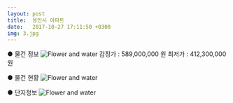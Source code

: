 ```yaml
---
layout: post
title:  용인시 아파트
date:   2017-10-27 17:11:50 +0300
img: 3.jpg
---
```

● 물건 정보
![Flower and water]({{site.baseurl}}/images/pages/p16.jpg)
감정가 : 589,000,000 원    최저가 : 412,300,000 원

● 물건 현황
![Flower and water]({{site.baseurl}}/images/pages/p17.jpg)

● 단지정보 
![Flower and water]({{site.baseurl}}/images/pages/p18.jpg)